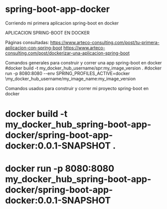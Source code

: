 # spring-boot-app-docker
Corriendo mi primera aplicacion spring-boot en docker



APLICACION SPRING-BOOT EN DOCKER

Páginas consultadas:
https://www.arteco-consulting.com/post/tu-primera-aplicacion-con-spring-boot
https://www.arteco-consulting.com/post/dockerizar-una-aplicacion-spring-boot

Comandos generales para construir y correr una app spring-boot en docker
#docker build -t my_docker_hub_username/spr:my_image_version .
#docker run -p 8080:8080 --env SPRING_PROFILES_ACTIVE=docker \my_docker_hub_username/my_image_name:my_image_version


Comandos usados para construir y correr mi proyecto spring-boot en docker
# docker build -t my_docker_hub_spring-boot-app-docker/spring-boot-app-docker:0.0.1-SNAPSHOT .
# docker run -p 8080:8080 my_docker_hub_spring-boot-app-docker/spring-boot-app-docker:0.0.1-SNAPSHOT